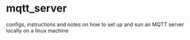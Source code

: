 # mqtt_server
configs, instructions and notes on how to set up and sun an MQTT server locally on a linux machine
